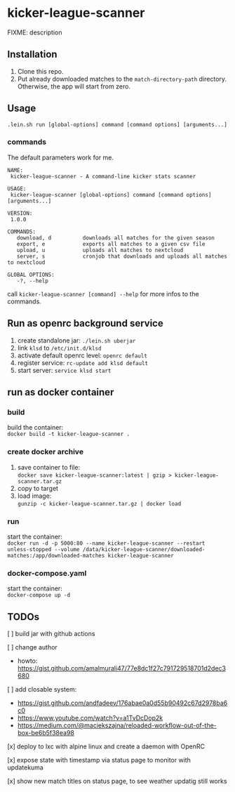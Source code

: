 # kicker-league-scanner

FIXME: description

## Installation
1. Clone this repo.
2. Put already downloaded matches to the `match-directory-path` directory. Otherwise, the app will start from zero.

## Usage
```shell
.lein.sh run [global-options] command [command options] [arguments...]
```
### commands
The default parameters work for me. 
```shell
NAME:
 kicker-league-scanner - A command-line kicker stats scanner

USAGE:
 kicker-league-scanner [global-options] command [command options] [arguments...]

VERSION:
 1.0.0

COMMANDS:
   download, d          downloads all matches for the given season
   export, e            exports all matches to a given csv file
   upload, u            uploads all matches to nextcloud
   server, s            cronjob that downloads and uploads all matches to nextcloud

GLOBAL OPTIONS:
   -?, --help
```

call `kicker-league-scanner [command] --help` for more infos to the commands.

## Run as openrc background service
1. create standalone jar: `./lein.sh uberjar`
1. link `klsd` to `/etc/init.d/klsd`
1. activate default openrc level: `openrc default`
1. register service: `rc-update add klsd default`
1. start server: `service klsd start`

## run as docker container
### build
build the container:  
`docker build -t kicker-league-scanner .`
### create docker archive
1. save container to file:  
`docker save kicker-league-scanner:latest | gzip > kicker-league-scanner.tar.gz`
1. copy to target
1. load image:  
`gunzip -c kicker-league-scanner.tar.gz | docker load`
### run
start the container:  
`docker run -d -p 5000:80 --name kicker-league-scanner --restart unless-stopped --volume /data/kicker-league-scanner/downloaded-matches:/app/downloaded-matches kicker-league-scanner`
### docker-compose.yaml
start the container:  
`docker-compose up -d`


## TODOs 

[ ] build jar with github actions

[ ] change author
- howto: https://gist.github.com/amalmurali47/77e8dc1f27c791729518701d2dec3680

[ ] add closable system:
- https://gist.github.com/andfadeev/176abae0a0d55b90492c67d2978ba6c0
- https://www.youtube.com/watch?v=a1TvDcDop2k
- https://medium.com/@maciekszajna/reloaded-workflow-out-of-the-box-be6b5f38ea98

[x] deploy to lxc with alpine linux and create a daemon with OpenRC

[x] expose state with timestamp via status page to monitor with updatekuma

[x] show new match titles on status page, to see weather updatig still works

